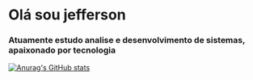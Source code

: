 # Olá sou jefferson
<h3>Atuamente estudo analise e desenvolvimento de sistemas, apaixonado por tecnologia</h3>

[![Anurag's GitHub stats](https://github-readme-stats.vercel.app/api?username=jefferson)](https://github.com/anuraghazra/github-readme-stats)

